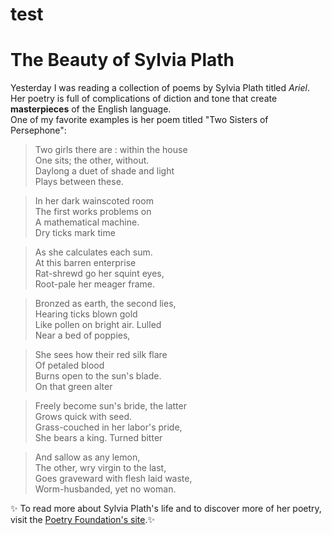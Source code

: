 # test
The Beauty of Sylvia Plath
==========================
Yesterday I was reading a collection of poems by Sylvia Plath titled _Ariel_. Her poetry is full of complications of diction and tone that create **masterpieces** of the English language.\
One of my favorite examples is her poem titled "Two Sisters of Persephone":

>Two girls there are : within the house\
>One sits; the other, without.\
>Daylong a duet of shade and light\
>Plays between these.

>In her dark wainscoted room\
>The first works problems on\
>A mathematical machine.\
>Dry ticks mark time

>As she calculates each sum.\
>At this barren enterprise\
>Rat-shrewd go her squint eyes,\
>Root-pale her meager frame.

>Bronzed as earth, the second lies,\
>Hearing ticks blown gold\
>Like pollen on bright air. Lulled\
>Near a bed of poppies,

>She sees how their red silk flare\
>Of petaled blood\
>Burns open to the sun's blade.\
>On that green alter

>Freely become sun's bride, the latter\
>Grows quick with seed.\
>Grass-couched in her labor's pride,\
>She bears a king. Turned bitter

>And sallow as any lemon,\
>The other, wry virgin to the last,\
>Goes graveward with flesh laid waste,\
>Worm-husbanded, yet no woman.

:sparkles: To read more about Sylvia Plath's life and to discover more of her poetry, visit the [Poetry Foundation's site](https://www.poetryfoundation.org/poets/sylvia-plath).:sparkles:

